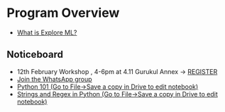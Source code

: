 # Program Overview

- [What is Explore ML?](https://docs.google.com/presentation/d/1Qa_Dtp9bv3YUwMO36UAL-LN5JegDiEwyRHN5NodGWjE/edit?usp=sharing)

## Noticeboard
- 12th February Workshop , 4-6pm at 4.11 Gurukul Annex -> [REGISTER](https://forms.gle/ZLQUqiJMVZpMXY1Y8)
- [Join the WhatsApp group](https://chat.whatsapp.com/Bd6xY2VvnDxDlu3teyHGRb)
- [Python 101 (Go to File->Save a copy in Drive to edit notebook)](https://colab.research.google.com/drive/1-JB8ZKTHVaO-kVOZoSPYkMlSLc5m_l6T)
- [Strings and Regex in Python (Go to File->Save a copy in Drive to edit notebook)](https://colab.research.google.com/drive/1zdCPZfO87DcvfKDp5r0649woF7Dc348S)

